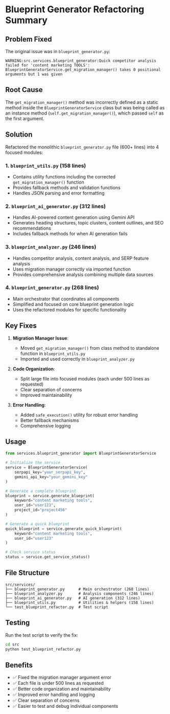 # Blueprint Generator Refactoring Summary

## Problem Fixed
The original issue was in `blueprint_generator.py`:
```
WARNING:src.services.blueprint_generator:Quick competitor analysis failed for 'content marketing TOOLS': BlueprintGeneratorService.get_migration_manager() takes 0 positional arguments but 1 was given
```

## Root Cause
The `get_migration_manager()` method was incorrectly defined as a static method inside the `BlueprintGeneratorService` class but was being called as an instance method (`self.get_migration_manager()`), which passed `self` as the first argument.

## Solution
Refactored the monolithic `blueprint_generator.py` file (600+ lines) into 4 focused modules:

### 1. `blueprint_utils.py` (158 lines)
- Contains utility functions including the corrected `get_migration_manager()` function
- Provides fallback methods and validation functions
- Handles JSON parsing and error formatting

### 2. `blueprint_ai_generator.py` (312 lines) 
- Handles AI-powered content generation using Gemini API
- Generates heading structures, topic clusters, content outlines, and SEO recommendations
- Includes fallback methods for when AI generation fails

### 3. `blueprint_analyzer.py` (246 lines)
- Handles competitor analysis, content analysis, and SERP feature analysis
- Uses migration manager correctly via imported function
- Provides comprehensive analysis combining multiple data sources

### 4. `blueprint_generator.py` (268 lines)
- Main orchestrator that coordinates all components
- Simplified and focused on core blueprint generation logic
- Uses the refactored modules for specific functionality

## Key Fixes

1. **Migration Manager Issue**: 
   - Moved `get_migration_manager()` from class method to standalone function in `blueprint_utils.py`
   - Imported and used correctly in `blueprint_analyzer.py`

2. **Code Organization**:
   - Split large file into focused modules (each under 500 lines as requested)
   - Clear separation of concerns
   - Improved maintainability

3. **Error Handling**:
   - Added `safe_execution()` utility for robust error handling
   - Better fallback mechanisms
   - Comprehensive logging

## Usage

```python
from services.blueprint_generator import BlueprintGeneratorService

# Initialize the service
service = BlueprintGeneratorService(
    serpapi_key="your_serpapi_key",
    gemini_api_key="your_gemini_key"
)

# Generate a complete blueprint
blueprint = service.generate_blueprint(
    keyword="content marketing tools",
    user_id="user123",
    project_id="project456"
)

# Generate a quick blueprint
quick_blueprint = service.generate_quick_blueprint(
    keyword="content marketing tools", 
    user_id="user123"
)

# Check service status
status = service.get_service_status()
```

## File Structure
```
src/services/
├── blueprint_generator.py      # Main orchestrator (268 lines)
├── blueprint_analyzer.py       # Analysis components (246 lines)  
├── blueprint_ai_generator.py   # AI generation (312 lines)
├── blueprint_utils.py          # Utilities & helpers (158 lines)
└── test_blueprint_refactor.py  # Test script
```

## Testing
Run the test script to verify the fix:
```bash
cd src
python test_blueprint_refactor.py
```

## Benefits
- ✅ Fixed the migration manager argument error
- ✅ Each file is under 500 lines as requested
- ✅ Better code organization and maintainability
- ✅ Improved error handling and logging
- ✅ Clear separation of concerns
- ✅ Easier to test and debug individual components

